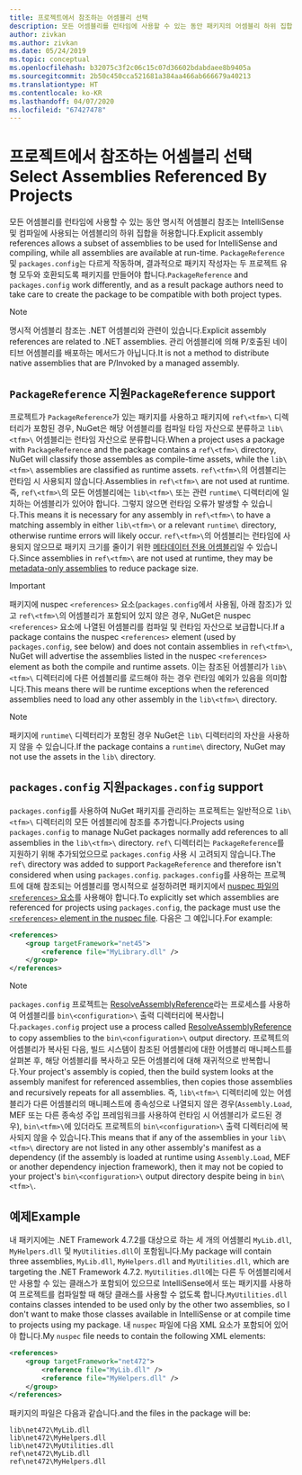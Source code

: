 ```yaml
---
title: 프로젝트에서 참조하는 어셈블리 선택
description: 모든 어셈블리를 런타임에 사용할 수 있는 동안 패키지의 어셈블리 하위 집합을 컴파일러에서 사용할 수 있도록 합니다.
author: zivkan
ms.author: zivkan
ms.date: 05/24/2019
ms.topic: conceptual
ms.openlocfilehash: b32075c3f2c06c15c07d36602bdabdaee8b9405a
ms.sourcegitcommit: 2b50c450cca521681a384aa466ab666679a40213
ms.translationtype: HT
ms.contentlocale: ko-KR
ms.lasthandoff: 04/07/2020
ms.locfileid: "67427478"
---
```

# <a name="select-assemblies-referenced-by-projects"></a><span data-ttu-id="e7843-103">프로젝트에서 참조하는 어셈블리 선택</span><span class="sxs-lookup"><span data-stu-id="e7843-103">Select Assemblies Referenced By Projects</span></span>

<span data-ttu-id="e7843-104">모든 어셈블리를 런타임에 사용할 수 있는 동안 명시적 어셈블리 참조는 IntelliSense 및 컴파일에 사용되는 어셈블리의 하위 집합을 허용합니다.</span><span class="sxs-lookup"><span data-stu-id="e7843-104">Explicit assembly references allows a subset of assemblies to be used for IntelliSense and compiling, while all assemblies are available at run-time.</span></span> <span data-ttu-id="e7843-105">`PackageReference` 및 `packages.config`는 다르게 작동하며, 결과적으로 패키지 작성자는 두 프로젝트 유형 모두와 호환되도록 패키지를 만들어야 합니다.</span><span class="sxs-lookup"><span data-stu-id="e7843-105">`PackageReference` and `packages.config` work differently, and as a result package authors need to take care to create the package to be compatible with both project types.</span></span>

> [!Note]
> <span data-ttu-id="e7843-106">명시적 어셈블리 참조는 .NET 어셈블리와 관련이 있습니다.</span><span class="sxs-lookup"><span data-stu-id="e7843-106">Explicit assembly references are related to .NET assemblies.</span></span> <span data-ttu-id="e7843-107">관리 어셈블리에 의해 P/호출된 네이티브 어셈블리를 배포하는 메서드가 아닙니다.</span><span class="sxs-lookup"><span data-stu-id="e7843-107">It is not a method to distribute native assemblies that are P/Invoked by a managed assembly.</span></span>

## <a name="packagereference-support"></a><span data-ttu-id="e7843-108">`PackageReference` 지원</span><span class="sxs-lookup"><span data-stu-id="e7843-108">`PackageReference` support</span></span>

<span data-ttu-id="e7843-109">프로젝트가 `PackageReference`가 있는 패키지를 사용하고 패키지에 `ref\<tfm>\` 디렉터리가 포함된 경우, NuGet은 해당 어셈블리를 컴파일 타임 자산으로 분류하고 `lib\<tfm>\` 어셈블리는 런타임 자산으로 분류합니다.</span><span class="sxs-lookup"><span data-stu-id="e7843-109">When a project uses a package with `PackageReference` and the package contains a `ref\<tfm>\` directory, NuGet will classify those assembles as compile-time assets, while the `lib\<tfm>\` assemblies are classified as runtime assets.</span></span> <span data-ttu-id="e7843-110">`ref\<tfm>\`의 어셈블리는 런타임 시 사용되지 않습니다.</span><span class="sxs-lookup"><span data-stu-id="e7843-110">Assemblies in `ref\<tfm>\` are not used at runtime.</span></span> <span data-ttu-id="e7843-111">즉, `ref\<tfm>\`의 모든 어셈블리에는 `lib\<tfm>\` 또는 관련 `runtime\` 디렉터리에 일치하는 어셈블리가 있어야 합니다. 그렇지 않으면 런타임 오류가 발생할 수 있습니다.</span><span class="sxs-lookup"><span data-stu-id="e7843-111">This means it is necessary for any assembly in `ref\<tfm>\` to have a matching assembly in either `lib\<tfm>\` or a relevant `runtime\` directory, otherwise runtime errors will likely occur.</span></span> <span data-ttu-id="e7843-112">`ref\<tfm>\`의 어셈블리는 런타임에 사용되지 않으므로 패키지 크기를 줄이기 위한 [메타데이터 전용 어셈블리](https://github.com/dotnet/roslyn/blob/master/docs/features/refout.md)일 수 있습니다.</span><span class="sxs-lookup"><span data-stu-id="e7843-112">Since assemblies in `ref\<tfm>\` are not used at runtime, they may be [metadata-only assemblies](https://github.com/dotnet/roslyn/blob/master/docs/features/refout.md) to reduce package size.</span></span>

> [!Important]
> <span data-ttu-id="e7843-113">패키지에 nuspec `<references>` 요소(`packages.config`에서 사용됨, 아래 참조)가 있고 `ref\<tfm>\`의 어셈블리가 포함되어 있지 않은 경우, NuGet은 nuspec `<references>` 요소에 나열된 어셈블리를 컴파일 및 런타임 자산으로 보급합니다.</span><span class="sxs-lookup"><span data-stu-id="e7843-113">If a package contains the nuspec `<references>` element (used by `packages.config`, see below) and does not contain assemblies in `ref\<tfm>\`, NuGet will advertise the assemblies listed in the nuspec `<references>` element as both the compile and runtime assets.</span></span> <span data-ttu-id="e7843-114">이는 참조된 어셈블리가 `lib\<tfm>\` 디렉터리에 다른 어셈블리를 로드해야 하는 경우 런타임 예외가 있음을 의미합니다.</span><span class="sxs-lookup"><span data-stu-id="e7843-114">This means there will be runtime exceptions when the referenced assemblies need to load any other assembly in the `lib\<tfm>\` directory.</span></span>

> [!Note]
> <span data-ttu-id="e7843-115">패키지에 `runtime\` 디렉터리가 포함된 경우 NuGet은 `lib\` 디렉터리의 자산을 사용하지 않을 수 있습니다.</span><span class="sxs-lookup"><span data-stu-id="e7843-115">If the package contains a `runtime\` directory, NuGet may not use the assets in the `lib\` directory.</span></span>

## <a name="packagesconfig-support"></a><span data-ttu-id="e7843-116">`packages.config` 지원</span><span class="sxs-lookup"><span data-stu-id="e7843-116">`packages.config` support</span></span>

<span data-ttu-id="e7843-117">`packages.config`를 사용하여 NuGet 패키지를 관리하는 프로젝트는 일반적으로 `lib\<tfm>\` 디렉터리의 모든 어셈블리에 참조를 추가합니다.</span><span class="sxs-lookup"><span data-stu-id="e7843-117">Projects using `packages.config` to manage NuGet packages normally add references to all assemblies in the `lib\<tfm>\` directory.</span></span> <span data-ttu-id="e7843-118">`ref\` 디렉터리는 `PackageReference`를 지원하기 위해 추가되었으므로 `packages.config` 사용 시 고려되지 않습니다.</span><span class="sxs-lookup"><span data-stu-id="e7843-118">The `ref\` directory was added to support `PackageReference` and therefore isn't considered when using `packages.config`.</span></span> <span data-ttu-id="e7843-119">`packages.config`를 사용하는 프로젝트에 대해 참조되는 어셈블리를 명시적으로 설정하려면 패키지에서 [nuspec 파일의 `<references>` 요소](../reference/nuspec.md#explicit-assembly-references)를 사용해야 합니다.</span><span class="sxs-lookup"><span data-stu-id="e7843-119">To explicitly set which assemblies are referenced for projects using `packages.config`, the package must use the [`<references>` element in the nuspec file](../reference/nuspec.md#explicit-assembly-references).</span></span> <span data-ttu-id="e7843-120">다음은 그 예입니다.</span><span class="sxs-lookup"><span data-stu-id="e7843-120">For example:</span></span>

```xml
<references>
    <group targetFramework="net45">
        <reference file="MyLibrary.dll" />
    </group>
</references>
```

> [!Note]
> <span data-ttu-id="e7843-121">`packages.config` 프로젝트는 [ResolveAssemblyReference](https://github.com/Microsoft/msbuild/blob/master/documentation/wiki/ResolveAssemblyReference.md)라는 프로세스를 사용하여 어셈블리를 `bin\<configuration>\` 출력 디렉터리에 복사합니다.</span><span class="sxs-lookup"><span data-stu-id="e7843-121">`packages.config` project use a process called [ResolveAssemblyReference](https://github.com/Microsoft/msbuild/blob/master/documentation/wiki/ResolveAssemblyReference.md) to copy assemblies to the `bin\<configuration>\` output directory.</span></span> <span data-ttu-id="e7843-122">프로젝트의 어셈블리가 복사된 다음, 빌드 시스템이 참조된 어셈블리에 대한 어셈블리 매니페스트를 살펴본 후, 해당 어셈블리를 복사하고 모든 어셈블리에 대해 재귀적으로 반복합니다.</span><span class="sxs-lookup"><span data-stu-id="e7843-122">Your project's assembly is copied, then the build system looks at the assembly manifest for referenced assemblies, then copies those assemblies and recursively repeats for all assemblies.</span></span> <span data-ttu-id="e7843-123">즉, `lib\<tfm>\` 디렉터리에 있는 어셈블리가 다른 어셈블리의 매니페스트에 종속성으로 나열되지 않은 경우(`Assembly.Load`, MEF 또는 다른 종속성 주입 프레임워크를 사용하여 런타임 시 어셈블리가 로드된 경우), `bin\<tfm>\`에 있더라도 프로젝트의 `bin\<configuration>\` 출력 디렉터리에 복사되지 않을 수 있습니다.</span><span class="sxs-lookup"><span data-stu-id="e7843-123">This means that if any of the assemblies in your `lib\<tfm>\` directory are not listed in any other assembly's manifest as a dependency (if the assembly is loaded at runtime using `Assembly.Load`, MEF or another dependency injection framework), then it may not be copied to your project's `bin\<configuration>\` output directory despite being in `bin\<tfm>\`.</span></span>

## <a name="example"></a><span data-ttu-id="e7843-124">예제</span><span class="sxs-lookup"><span data-stu-id="e7843-124">Example</span></span>

<span data-ttu-id="e7843-125">내 패키지에는 .NET Framework 4.7.2를 대상으로 하는 세 개의 어셈블리 `MyLib.dll`, `MyHelpers.dll` 및 `MyUtilities.dll`이 포함됩니다.</span><span class="sxs-lookup"><span data-stu-id="e7843-125">My package will contain three assemblies, `MyLib.dll`, `MyHelpers.dll` and `MyUtilities.dll`, which are targeting the .NET Framework 4.7.2.</span></span> <span data-ttu-id="e7843-126">`MyUtilities.dll`에는 다른 두 어셈블리에서만 사용할 수 있는 클래스가 포함되어 있으므로 IntelliSense에서 또는 패키지를 사용하여 프로젝트를 컴파일할 때 해당 클래스를 사용할 수 없도록 합니다.</span><span class="sxs-lookup"><span data-stu-id="e7843-126">`MyUtilities.dll` contains classes intended to be used only by the other two assemblies, so I don't want to make those classes available in IntelliSense or at compile time to projects using my package.</span></span> <span data-ttu-id="e7843-127">내 `nuspec` 파일에 다음 XML 요소가 포함되어 있어야 합니다.</span><span class="sxs-lookup"><span data-stu-id="e7843-127">My `nuspec` file needs to contain the following XML elements:</span></span>

```xml
<references>
    <group targetFramework="net472">
        <reference file="MyLib.dll" />
        <reference file="MyHelpers.dll" />
    </group>
</references>
```

<span data-ttu-id="e7843-128">패키지의 파일은 다음과 같습니다.</span><span class="sxs-lookup"><span data-stu-id="e7843-128">and the files in the package will be:</span></span>

```text
lib\net472\MyLib.dll
lib\net472\MyHelpers.dll
lib\net472\MyUtilities.dll
ref\net472\MyLib.dll
ref\net472\MyHelpers.dll
```
